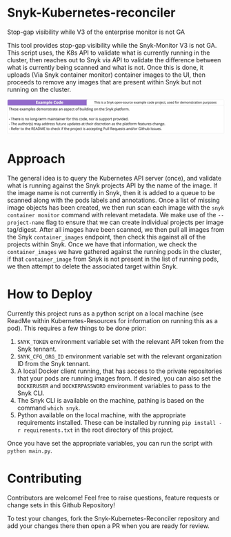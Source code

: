 # Snyk-Kubernetes-reconciler
Stop-gap visibility while V3 of the enterprise monitor is not GA

This tool provides stop-gap visibility while the Snyk-Monitor V3 is not GA. This script uses, the K8s API to validate what is currently running in the cluster, then reaches out to Snyk via API to validate the difference between what is currently being scanned and what is not. Once this is done, it uploads (Via Snyk container monitor) container images to the UI, then proceeds to remove any images that are present within Snyk but not running on the cluster.

[<img alt="alt_text" src="https://raw.githubusercontent.com/snyk-labs/oss-images/main/oss-example.jpg" />](https://raw.githubusercontent.com/snyk-labs/oss-images/main/oss-example.jpg)


# Approach

The general idea is to query the Kubernetes API server (once), and validate what is running against the Snyk projects API by the name of the image. If the image name is not currently in Snyk, then it is added to a queue to be scanned along with the pods labels and annotations. Once a list of missing image objects has been created, we then run scan each image with the `snyk container monitor` command with relevant metadata. We make use of the `--project-name` flag to ensure that we can create individual projects per image tag/digest. After all images have been scanned, we then pull all images from the Snyk `container_images` endpoint, then check this against all of the projects within Snyk. Once we have that information, we check the `container_images` we have gathered against the running pods in the cluster, if that `container_image` from Snyk is not present in the list of running pods, we then attempt to delete the associated target within Snyk. 

# How to Deploy

Currently this project runs as a python script on a local machine (see ReadMe within Kubernetes-Resources for information on running this as a pod). This requires a few things to be done prior:

1. `SNYK_TOKEN` environment variable set with the relevant API token from the Snyk tennant.
2. `SNYK_CFG_ORG_ID` environment variable set with the relevant organization ID from the Snyk tennant.
3. A local Docker client running, that has access to the private repositories that your pods are running images from. If desired, you can also set the `DOCKERUSER` and `DOCKERPASSWORD` environment variables to pass to the Snyk CLI.
4. The Snyk CLI is available on the machine, pathing is based on the command `which snyk`.
5. Python available on the local machine, with the appropriate requirements installed. These can be installed by running `pip install -r requirements.txt` in the root directory of this project.

Once you have set the appropriate variables, you can run the script with `python main.py`.


# Contributing

Contributors are welcome! Feel free to raise questions, feature requests or change sets in this Github Repository!

To test your changes, fork the Snyk-Kubernetes-Reconciler repository and add your changes there then open a PR when you are ready for review.